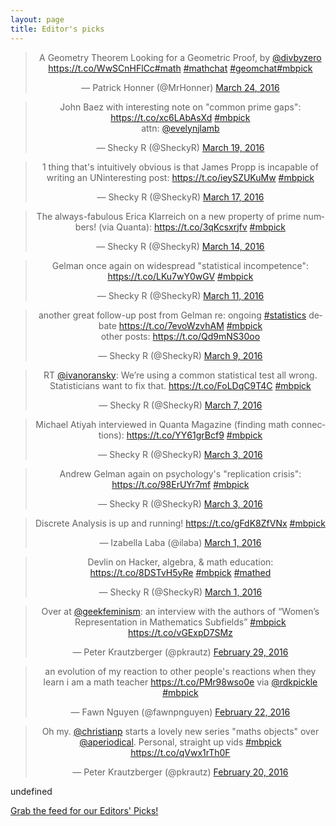 ```yaml
---
layout: page
title: Editor's picks
---
```


<blockquote class="twitter-tweet" align="center" data-width="500"><p lang="en" dir="ltr">A Geometry Theorem Looking for a Geometric Proof, by <a href="https://twitter.com/divbyzero">@divbyzero</a> <a href="https://t.co/WwSCnHFlCc">https://t.co/WwSCnHFlCc</a><a href="https://twitter.com/hashtag/math?src=hash">#math</a> <a href="https://twitter.com/hashtag/mathchat?src=hash">#mathchat</a> <a href="https://twitter.com/hashtag/geomchat?src=hash">#geomchat</a><a href="https://twitter.com/hashtag/mbpick?src=hash">#mbpick</a></p>&mdash; Patrick Honner (@MrHonner) <a href="https://twitter.com/MrHonner/status/712824515546447872">March 24, 2016</a></blockquote>
<script async src="//platform.twitter.com/widgets.js" charset="utf-8"></script>
<blockquote class="twitter-tweet" align="center" data-width="500"><p lang="en" dir="ltr">John Baez with interesting note on &quot;common prime gaps&quot;: <a href="https://t.co/xc6LAbAsXd">https://t.co/xc6LAbAsXd</a> <a href="https://twitter.com/hashtag/mbpick?src=hash">#mbpick</a><br>attn: <a href="https://twitter.com/evelynjlamb">@evelynjlamb</a></p>&mdash; Shecky R (@SheckyR) <a href="https://twitter.com/SheckyR/status/711148987244527617">March 19, 2016</a></blockquote>
<script async src="//platform.twitter.com/widgets.js" charset="utf-8"></script>
<blockquote class="twitter-tweet" align="center" data-width="500"><p lang="en" dir="ltr">1 thing that&#39;s intuitively obvious is that James Propp is incapable of writing an UNinteresting post: <a href="https://t.co/ieySZUKuMw">https://t.co/ieySZUKuMw</a> <a href="https://twitter.com/hashtag/mbpick?src=hash">#mbpick</a></p>&mdash; Shecky R (@SheckyR) <a href="https://twitter.com/SheckyR/status/710420493497671680">March 17, 2016</a></blockquote>
<script async src="//platform.twitter.com/widgets.js" charset="utf-8"></script>
<blockquote class="twitter-tweet" align="center" data-width="500"><p lang="en" dir="ltr">The always-fabulous Erica Klarreich on a new property of prime numbers! (via Quanta): <a href="https://t.co/3qKcsxrjfv">https://t.co/3qKcsxrjfv</a> <a href="https://twitter.com/hashtag/mbpick?src=hash">#mbpick</a></p>&mdash; Shecky R (@SheckyR) <a href="https://twitter.com/SheckyR/status/709340226666295297">March 14, 2016</a></blockquote>
<script async src="//platform.twitter.com/widgets.js" charset="utf-8"></script>
<blockquote class="twitter-tweet" align="center" data-width="500"><p lang="en" dir="ltr">Gelman once again on widespread &quot;statistical incompetence&quot;: <a href="https://t.co/LKu7wY0wGV">https://t.co/LKu7wY0wGV</a> <a href="https://twitter.com/hashtag/mbpick?src=hash">#mbpick</a></p>&mdash; Shecky R (@SheckyR) <a href="https://twitter.com/SheckyR/status/708322245467361280">March 11, 2016</a></blockquote>
<script async src="//platform.twitter.com/widgets.js" charset="utf-8"></script>
<blockquote class="twitter-tweet" align="center" data-width="500"><p lang="en" dir="ltr">another great follow-up post from Gelman re: ongoing <a href="https://twitter.com/hashtag/statistics?src=hash">#statistics</a> debate <a href="https://t.co/7evoWzvhAM">https://t.co/7evoWzvhAM</a> <a href="https://twitter.com/hashtag/mbpick?src=hash">#mbpick</a><br>other posts: <a href="https://t.co/Qd9mNS30oo">https://t.co/Qd9mNS30oo</a></p>&mdash; Shecky R (@SheckyR) <a href="https://twitter.com/SheckyR/status/707581524749713409">March 9, 2016</a></blockquote>
<script async src="//platform.twitter.com/widgets.js" charset="utf-8"></script>
<blockquote class="twitter-tweet" align="center" data-width="500"><p lang="en" dir="ltr">RT <a href="https://twitter.com/ivanoransky">@ivanoransky</a>: We’re using a common statistical test all wrong. Statisticians want to fix that. <a href="https://t.co/FoLDqC9T4C">https://t.co/FoLDqC9T4C</a> <a href="https://twitter.com/hashtag/mbpick?src=hash">#mbpick</a></p>&mdash; Shecky R (@SheckyR) <a href="https://twitter.com/SheckyR/status/706831316696887297">March 7, 2016</a></blockquote>
<script async src="//platform.twitter.com/widgets.js" charset="utf-8"></script>
<blockquote class="twitter-tweet" align="center" data-width="500"><p lang="en" dir="ltr">Michael Atiyah interviewed in Quanta Magazine (finding math connections): <a href="https://t.co/YY61grBcf9">https://t.co/YY61grBcf9</a> <a href="https://twitter.com/hashtag/mbpick?src=hash">#mbpick</a></p>&mdash; Shecky R (@SheckyR) <a href="https://twitter.com/SheckyR/status/705533047047847936">March 3, 2016</a></blockquote>
<script async src="//platform.twitter.com/widgets.js" charset="utf-8"></script>
<blockquote class="twitter-tweet" align="center" data-width="500"><p lang="en" dir="ltr">Andrew Gelman again on psychology&#39;s &quot;replication crisis&quot;: <a href="https://t.co/98ErUYr7mf">https://t.co/98ErUYr7mf</a> <a href="https://twitter.com/hashtag/mbpick?src=hash">#mbpick</a></p>&mdash; Shecky R (@SheckyR) <a href="https://twitter.com/SheckyR/status/705513251421945858">March 3, 2016</a></blockquote>
<script async src="//platform.twitter.com/widgets.js" charset="utf-8"></script>
<blockquote class="twitter-tweet" align="center" data-width="500"><p lang="en" dir="ltr">Discrete Analysis is up and running! <a href="https://t.co/gFdK8ZfVNx">https://t.co/gFdK8ZfVNx</a> <a href="https://twitter.com/hashtag/mbpick?src=hash">#mbpick</a></p>&mdash; Izabella Laba (@ilaba) <a href="https://twitter.com/ilaba/status/704693670881075202">March 1, 2016</a></blockquote>
<script async src="//platform.twitter.com/widgets.js" charset="utf-8"></script>
<blockquote class="twitter-tweet" align="center" data-width="500"><p lang="en" dir="ltr">Devlin on Hacker, algebra, &amp; math education: <a href="https://t.co/8DSTvH5yRe">https://t.co/8DSTvH5yRe</a> <a href="https://twitter.com/hashtag/mbpick?src=hash">#mbpick</a> <a href="https://twitter.com/hashtag/mathed?src=hash">#mathed</a></p>&mdash; Shecky R (@SheckyR) <a href="https://twitter.com/SheckyR/status/704498070508183554">March 1, 2016</a></blockquote>
<script async src="//platform.twitter.com/widgets.js" charset="utf-8"></script>
<blockquote class="twitter-tweet" align="center" data-width="500"><p lang="en" dir="ltr">Over at <a href="https://twitter.com/geekfeminism">@geekfeminism</a>: an interview with the authors of “Women’s Representation in Mathematics Subfields” <a href="https://twitter.com/hashtag/mbpick?src=hash">#mbpick</a> <a href="https://t.co/vGExpD7SMz">https://t.co/vGExpD7SMz</a></p>&mdash; Peter Krautzberger (@pkrautz) <a href="https://twitter.com/pkrautz/status/704400131295223808">February 29, 2016</a></blockquote>
<script async src="//platform.twitter.com/widgets.js" charset="utf-8"></script>
<blockquote class="twitter-tweet" align="center" data-width="500"><p lang="en" dir="ltr">an evolution of my reaction to other people&#39;s reactions when they learn i am a math teacher <a href="https://t.co/PMr98wso0e">https://t.co/PMr98wso0e</a> via <a href="https://twitter.com/rdkpickle">@rdkpickle</a> <a href="https://twitter.com/hashtag/mbpick?src=hash">#mbpick</a></p>&mdash; Fawn Nguyen (@fawnpnguyen) <a href="https://twitter.com/fawnpnguyen/status/701679347522875392">February 22, 2016</a></blockquote>
<script async src="//platform.twitter.com/widgets.js" charset="utf-8"></script>
<blockquote class="twitter-tweet" align="center" data-width="500"><p lang="en" dir="ltr">Oh my. <a href="https://twitter.com/christianp">@christianp</a> starts a lovely new series &quot;maths objects&quot; over <a href="https://twitter.com/aperiodical">@aperiodical</a>. Personal, straight up vids <a href="https://twitter.com/hashtag/mbpick?src=hash">#mbpick</a>  <a href="https://t.co/qVwx1rTh0F">https://t.co/qVwx1rTh0F</a></p>&mdash; Peter Krautzberger (@pkrautz) <a href="https://twitter.com/pkrautz/status/701117579423830016">February 20, 2016</a></blockquote>
<script async src="//platform.twitter.com/widgets.js" charset="utf-8"></script>
undefined
<p> <a href="editors-picks.xml">Grab the feed for our Editors' Picks!</a></p>
